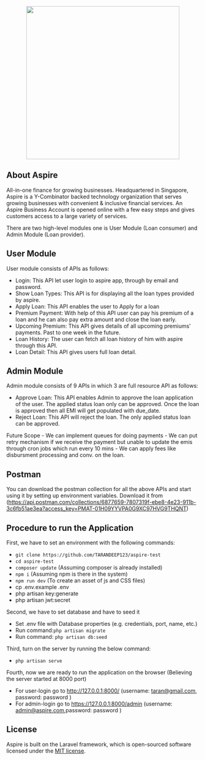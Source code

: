 <p align="center"><a href="https://laravel.com" target="_blank"><img src="https://global-uploads.webflow.com/5ed5b60be1889f546024ada0/5ed8a32c8e1f40c8d24bc32b_Aspire%20Logo%402x.png" width="400"></a></p>

## About Aspire

All-in-one finance for growing businesses. Headquartered in Singapore, Aspire is a Y-Combinator backed technology
organization that serves growing businesses with convenient & inclusive financial services. An Aspire Business Account
is opened online with a few easy steps and gives customers access to a large variety of services.

There are two high-level modules one is User Module (Loan consumer) and Admin Module (Loan provider).

## User Module

User module consists of APIs as follows:

- Login: This API let user login to aspire app, through by email and password.
- Show Loan Types: This API is for displaying all the loan types provided by aspire.
- Apply Loan: This API enables the user to Apply for a loan
- Premium Payment: With help of this API user can pay his premium of a loan and he can also pay extra amount and close the loan early.
- Upcoming Premium: This API gives details of all upcoming premiums' payments. Past to one week in the future.
- Loan History: The user can fetch all loan history of him with aspire through this API.
- Loan Detail: This API gives users full loan detail.

## Admin Module

Admin module consists of 9 APIs in which 3 are full resource API as follows:

- Approve Loan: This API enables Admin to approve the loan application of the user. The applied status loan only can be
  approved. Once the loan is approved then all EMI will get populated with due_date.
- Reject Loan: This API will reject the loan. The only applied status loan can be approved.


Future Scope
    - We can implement queues for doing payments
    - We can put retry mechanism if we receive the payment but unable to update the emis through cron jobs which run every 10 mins
    - We can apply fees like disbursment processing and conv. on the loan. 
## Postman

You can download the postman collection for all the above APIs and start using it by setting up environment variables.
Download it from (https://api.postman.com/collections/6877659-7807319f-ebe8-4e23-911b-3c6fb51ae3ea?access_key=PMAT-01H09YYVPA0G9XC97HVG9THQNT)

## Procedure to run the Application

First, we have to set an environment with the following commands:

- `git clone https://github.com/TARANDEEP123/aspire-test`
- `cd aspire-test`
- `composer update` (Assuming composer is already installed)
- `npm i` (Assuming npm is there in the system)
- `npm run dev` (To create an asset of js and CSS files)
-  cp .env.example .env
-  php artisan key:generate
-  php artisan jwt:secret

Second, we have to set database and have to seed it

- Set .env file with Database properties (e.g. credentials, port, name, etc.)
- Run command:`php artisan migrate`
- Run command: `php artisan db:seed`

Third, turn on the server by running the below command:

- `php artisan serve`

Fourth, now we are ready to run the application on the browser (Believing the server started at 8000 port)

- For user-login go to http://127.0.0.1:8000/ (username: taran@gmail.com, password: password )
- For admin-login go to https://127.0.0.1:8000/admin (username: admin@aspire.com,password: password )

## License

Aspire is built on the Laravel framework, which is open-sourced software licensed under
the [MIT license](https://opensource.org/licenses/MIT).

